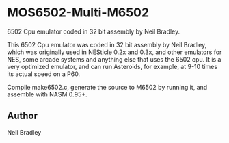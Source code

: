 # MOS6502-Multi-M6502
 6502 Cpu emulator coded in 32 bit assembly by Neil Bradley.
 
This 6502 Cpu emulator was coded in 32 bit assembly by Neil Bradley, which was originally used in NESticle 0.2x and 0.3x, and other emulators for NES, some arcade systems and anything else that uses the 6502 cpu. It is a very optimized emulator, and can run Asteroids, for example, at 9-10 times its actual speed on a P60.

Compile make6502.c, generate the source to M6502 by running it, and assemble with NASM 0.95+.

## Author ##
Neil Bradley
